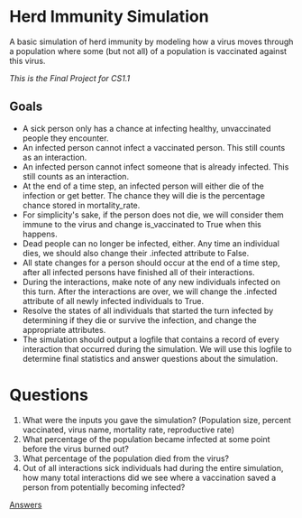 # Herd Immunity Simulation

A basic simulation of herd immunity by modeling how a virus moves through a population where some (but not all) of a population is vaccinated against this virus.

*This is the Final Project for CS1.1*

## Goals

- A sick person only has a chance at infecting healthy, unvaccinated people they encounter.
- An infected person cannot infect a vaccinated person. This still counts as an interaction.
- An infected person cannot infect someone that is already infected. This still counts as an interaction.
- At the end of a time step, an infected person will either die of the infection or get better. The chance they will die is the percentage chance stored in mortality_rate.
- For simplicity's sake, if the person does not die, we will consider them immune to the virus and change is_vaccinated to True when this happens.
- Dead people can no longer be infected, either. Any time an individual dies, we should also change their .infected attribute to False.
- All state changes for a person should occur at the end of a time step, after all infected persons have finished all of their interactions.
- During the interactions, make note of any new individuals infected on this turn. After the interactions are over, we will change the .infected attribute of all newly infected individuals to True.
- Resolve the states of all individuals that started the turn infected by determining if they die or survive the infection, and change the appropriate attributes.
- The simulation should output a logfile that contains a record of every interaction that occurred during the simulation. We will use this logfile to determine final statistics and answer questions about the simulation.

# Questions

1. What were the inputs you gave the simulation? (Population size, percent vaccinated, virus name, mortality rate, reproductive rate)
2. What percentage of the population became infected at some point before the virus burned out?
3. What percentage of the population died from the virus?
4. Out of all interactions sick individuals had during the entire simulation, how many total interactions did we see where a vaccination saved a person from potentially becoming infected?

[Answers](answers.txt)
